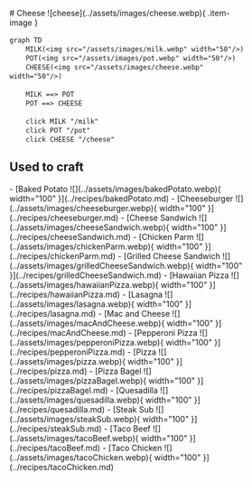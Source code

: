 <figure markdown="1">
# Cheese
![cheese](../assets/images/cheese.webp){ .item-image }

```mermaid
graph TD
    MILK(<img src="/assets/images/milk.webp" width="50"/>)
    POT(<img src="/assets/images/pot.webp" width="50"/>)
    CHEESE(<img src="/assets/images/cheese.webp" width="50"/>)

    MILK ==> POT
    POT ==> CHEESE

    click MILK "/milk"
    click POT "/pot"
    click CHEESE "/cheese"
```

## Used to craft  

<div class="grid cards" markdown>
- [Baked Potato ![](../assets/images/bakedPotato.webp){ width="100" }](../recipes/bakedPotato.md)  
- [Cheeseburger ![](../assets/images/cheeseburger.webp){ width="100" }](../recipes/cheeseburger.md)  
- [Cheese Sandwich ![](../assets/images/cheeseSandwich.webp){ width="100" }](../recipes/cheeseSandwich.md)  
- [Chicken Parm ![](../assets/images/chickenParm.webp){ width="100" }](../recipes/chickenParm.md)  
- [Grilled Cheese Sandwich ![](../assets/images/grilledCheeseSandwich.webp){ width="100" }](../recipes/grilledCheeseSandwich.md)  
- [Hawaiian Pizza ![](../assets/images/hawaiianPizza.webp){ width="100" }](../recipes/hawaiianPizza.md)  
- [Lasagna ![](../assets/images/lasagna.webp){ width="100" }](../recipes/lasagna.md)  
- [Mac and Cheese ![](../assets/images/macAndCheese.webp){ width="100" }](../recipes/macAndCheese.md)  
- [Pepperoni Pizza ![](../assets/images/pepperoniPizza.webp){ width="100" }](../recipes/pepperoniPizza.md)  
- [Pizza ![](../assets/images/pizza.webp){ width="100" }](../recipes/pizza.md)  
- [Pizza Bagel ![](../assets/images/pizzaBagel.webp){ width="100" }](../recipes/pizzaBagel.md)  
- [Quesadilla ![](../assets/images/quesadilla.webp){ width="100" }](../recipes/quesadilla.md)  
- [Steak Sub ![](../assets/images/steakSub.webp){ width="100" }](../recipes/steakSub.md)  
- [Taco Beef ![](../assets/images/tacoBeef.webp){ width="100" }](../recipes/tacoBeef.md)  
- [Taco Chicken ![](../assets/images/tacoChicken.webp){ width="100" }](../recipes/tacoChicken.md)  
</div>

</figure>